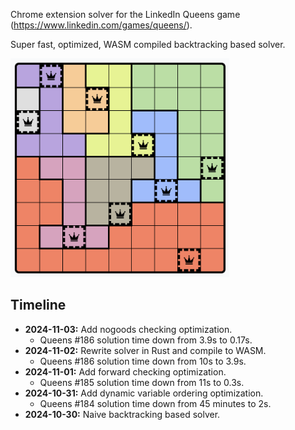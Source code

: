 Chrome extension solver for the LinkedIn Queens game (https://www.linkedin.com/games/queens/).

Super fast, optimized, WASM compiled backtracking based solver.

<img src="https://raw.githubusercontent.com/BlueBlazin/queens-solver-extension/refs/heads/master/queens-solution-example.png" width="350" height="350" alt="Image of solved queens game board with solution squares marked with a red overlay and red border." />

## Timeline

- **2024-11-03:** Add nogoods checking optimization.
  - Queens #186 solution time down from 3.9s to 0.17s.
- **2024-11-02:** Rewrite solver in Rust and compile to WASM.
  - Queens #186 solution time down from 10s to 3.9s.
- **2024-11-01:** Add forward checking optimization.
  - Queens #185 solution time down from 11s to 0.3s.
- **2024-10-31:** Add dynamic variable ordering optimization.
  - Queens #184 solution time down from 45 minutes to 2s.
- **2024-10-30:** Naive backtracking based solver.
